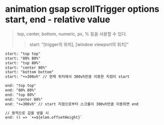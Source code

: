 # animation gsap scrollTrigger options start, end - relative value

> top, center, bottom, numeric, px, % 등을 사용할 수 있다.
>
> > start: "[trigger의 위치], [window viewport의 위치]"

```txt
start: "top top"
start: "80% 80%"
start: "top 80%"
start: "center 80%"
start: "bottom bottom"
start: "+=300vh" // 현재 위치에서 300vh만큼 이동한 지점이 start

end: "top top"
end: "80% 80%"
end: "top 80%"
end: "center 80%"
end: "+=300vh" // start 지점으로부터 스크롤이 300vh만큼 이동하면 end

// 동적으로 값을 넣을 시
end: () => `+=${elem.offsetHeight}`
```

